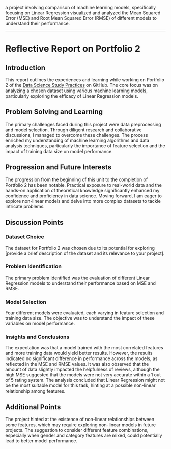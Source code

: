a project involving comparison of machine learning models, specifically focusing on Linear Regression visualized and analyzed the Mean Squared Error (MSE) and Root Mean Squared Error (RMSE) of different models to understand their performance.

---

# Reflective Report on Portfolio 2

## Introduction

This report outlines the experiences and learning while working on Portfolio 2 of the [Data Science Study Practices](https://github.com/richhann/Data-Science-Study-Practices/tree/portfolio-part-2-richhann) on GitHub. The core focus was on analyzing a chosen dataset using various machine learning models, particularly exploring the efficacy of Linear Regression models.

## Problem Solving and Learning

The primary challenges faced during this project were data preprocessing and model selection. Through diligent research and collaborative discussions, I managed to overcome these challenges. The process enriched my understanding of machine learning algorithms and data analysis techniques, particularly the importance of feature selection and the impact of training data size on model performance.

## Progression and Future Interests

The progression from the beginning of this unit to the completion of Portfolio 2 has been notable. Practical exposure to real-world data and the hands-on application of theoretical knowledge significantly enhanced my confidence and proficiency in data science. Moving forward, I am eager to explore non-linear models and delve into more complex datasets to tackle intricate problems.

## Discussion Points

### Dataset Choice
The dataset for Portfolio 2 was chosen due to its potential for exploring [provide a brief description of the dataset and its relevance to your project].

### Problem Identification
The primary problem identified was the evaluation of different Linear Regression models to understand their performance based on MSE and RMSE.

### Model Selection
Four different models were evaluated, each varying in feature selection and training data size. The objective was to understand the impact of these variables on model performance.

### Insights and Conclusions
The expectation was that a model trained with the most correlated features and more training data would yield better results. However, the results indicated no significant difference in performance across the models, as reflected in the MSE and RMSE values. It was also observed that the amount of data slightly impacted the helpfulness of reviews, although the high MSE suggested that the models were not very accurate within a 1 out of 5 rating system. The analysis concluded that Linear Regression might not be the most suitable model for this task, hinting at a possible non-linear relationship among features. 

## Additional Points
The project hinted at the existence of non-linear relationships between some features, which may require exploring non-linear models in future projects. The suggestion to consider different feature combinations, especially when gender and category features are mixed, could potentially lead to better model performance.

